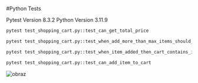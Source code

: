 #Python Tests 

Pytest Version 8.3.2
Python Version 3.11.9


```bash
pytest test_shopping_cart.py::test_can_get_total_price
```

```bash
pytest test_shopping_cart.py::test_when_add_more_than_max_items_should_fail
```

```bash
pytest test_shopping_cart.py::test_when_item_added_then_cart_contains_item
```

```bash
pytest test_shopping_cart.py::test_can_add_item_to_cart
```

![obraz](https://github.com/user-attachments/assets/236ab192-2841-40a6-8103-9d3f50693a76)
